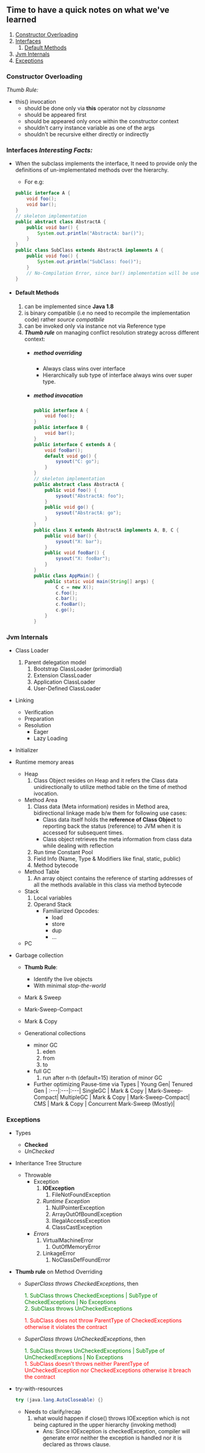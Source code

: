 <style>
    red {color:red}
    green {color:green}
</style>


## Time to have a quick notes on what we've learned

1. [Constructor Overloading](#constructor-overloading)
1. [Interfaces](#interfaces)
    1. [Default Methods](#default-methods)
1. [Jvm Internals](#jvm-internals)
1. [Exceptions](#exceptions)


### Constructor Overloading
_Thumb Rule:_
+ this() invocation 
    - should be done only via **this** operator not by _classname_
    - should be appeared first
    - should be appeared only once within the constructor context
    - shouldn't carry instance variable as one of the args
    - shouldn't be recursive either directly or indirectly 
### Interfaces _Interesting Facts:_
+ When the subclass implements the interface, It need to provide only the definitions of un-implementated methods over the hierarchy.
    * For e.g: 
    ``` JAVA
    public interface A {
        void foo();
        void bar();
    }
    // skeleton implementation
    public abstract class AbstractA {
        public void bar() {
            System.out.println("AbstractA: bar()");
        }
    }
    public class SubClass extends AbstractA implements A {
        public void foo() {
            System.out.println("SubClass: foo()");
        }
        // No-Compilation Error, since bar() implementation will be used up from its inheritance tree (Abstract)
    }
    ```

+ #### Default Methods
    1. can be implemented since **Java 1.8** 
    1. is binary compatible (i.e no need to recompile the implementation code) rather _source compatbile_
    1. can be invoked only via instance not via Reference type
    1. **_Thumb rule_** on managing conflict resolution strategy across different context:
        - ##### method overriding
            + Always class wins over interface 
            + Hierarchically sub type of interface always wins over super type.
        - ##### method invocation
            ``` JAVA
            public interface A {
                void foo();
            }
            public interface B {
                void bar();
            }
            public interface C extends A {
                void fooBar();
                default void go() {
                    sysout("C: go");
                }
            }
            // skeleton implementation
            public abstract class AbstractA {
                public void foo() {
                    sysout("AbstractA: foo");
                }
                public void go() {
                    sysout("AbstractA: go");
                }
            }
            public class X extends AbstractA implements A, B, C {
                public void bar() {
                    sysout("X: bar");
                }
                public void fooBar() {
                    sysout("X: fooBar");
                }
            } 
            public class AppMain() {
                public static void main(String[] args) {
                    C c = new X();
                    c.foo();
                    c.bar();
                    c.fooBar();
                    c.go();
                }
            }
            ```

### Jvm Internals
+ Class Loader
    1. Parent delegation model
        1. Bootstrap ClassLoader (primordial)
        1. Extension ClassLoader
        1. Application ClassLoader
        1. User-Defined ClassLoader
+ Linking
    - Verification
    - Preparation
    - Resolution
        * Eager
        * Lazy Loading
+ Initializer

+ Runtime memory areas
    - Heap
        1. Class Object resides on Heap and it refers the Class data unidirectionally to utilize method table on the time of method ivocation.
    - Method Area
        1. Class data (Meta information) resides in Method area, bidirectional linkage made b/w them for following use cases:
            + Class data itself holds the **reference of Class Object** to reporting back the status (reference) to JVM when it is accessed for subsequent times.
            + Class object retrieves the meta information from class data while dealing with reflection
        1. Run time Constant Pool
        1. Field Info (Name, Type & Modifiers like final, static, public)
        1. Method bytecode
    - Method Table
        1. An array object contains the reference of starting addresses of all the methods available in this class via method bytecode
    - Stack
        1. Local variables
        1. Operand Stack
            * Familiarized Opcodes:
                - load
                - store
                - dup
                - ...
    - PC

+ Garbage collection

    - __Thumb Rule__:
        * Identify the live objects
        * With minimal *stop-the-world*

    - Mark & Sweep
    - Mark-Sweep-Compact
    - Mark & Copy

    - Generational collections
        * minor GC
            1. eden
            1. from
            1. to
        * full GC
            1. run after n-th (default=15) iteration of minor GC
        * Further optimizing Pause-time via
            Types | Young Gen| Tenured Gen |
            :---|:---|:---|
            SingleGC | Mark & Copy | Mark-Sweep-Compact|
            MultipleGC | Mark & Copy | Mark-Sweep-Compact|
            CMS | Mark & Copy | Concurrent Mark-Sweep (Mostly)|

### Exceptions
+ Types
    * __Checked__
    * _UnChecked_
+ Inheritance Tree Structure
    * Throwable
        - Exception
            1. __IOException__
                1. FileNotFoundException
            1. _Runtime Exception_
                1. NullPointerException
                1. ArrayOutOfBoundException
                1. IllegalAccessException
                1. ClassCastException
        - _Errors_
            1. VirtualMachineError
                1. OutOfMemoryError
            1. LinkageError
                1. NoClassDefFoundError

+ **Thumb rule** on Method Overriding
    * *SuperClass throws CheckedExceptions*, then
        <p>
        <green>
        1. SubClass throws CheckedExceptions | SubType of CheckedExceptions | No Exceptions<br/>
        2. SubClass throws UnCheckedExceptions<br/>
        </p>
        <p>
        <red>
        1. SubClass does not throw ParentType of CheckedExceptions otherwise it violates the contract
        </red>
        </p>

    * *SuperClass throws UnCheckedExceptions*, then
        <p>
        <green>
        1. SubClass throws UnCheckedExceptions | SubType of UnCheckedExceptions | No Exceptions<br/>
        </green>
        <red>
        1. SubClass doesn't throws neither ParentType of UnCheckedException nor CheckedExceptions otherwise it breach the contract
        </red>
        </p>

+ try-with-resources
    ``` JAVA
    try (java.lang.AutoCloseable) {}
    ```
    * Needs to clarify/recap
        1. what would happen if close() throws IOException which is not being captured in the upper hierarchy (invoking method)
            - Ans: Since IOException is checkedException, compiler will generate error neither the exception is handled nor it is declared as throws clause.

